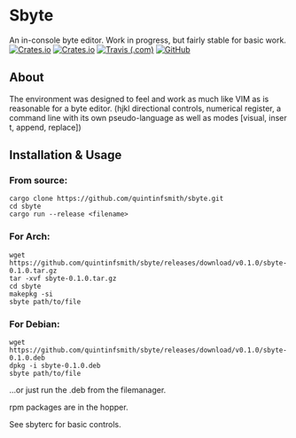 # Sbyte
An in-console byte editor. Work in progress, but fairly stable for basic work.<br/>
[![Crates.io](https://img.shields.io/crates/v/sbyte?style=flat-square)](https://crates.io/crates/sbyte)
[![Crates.io](https://img.shields.io/crates/d/sbyte?style=flat-square)](https://crates.io/crates/sbyte)
[![Travis (.com)](https://img.shields.io/travis/com/quintinfsmith/sbyte?style=flat-square)](https://travis-ci.com/github/quintinfsmith/sbyte)
[![GitHub](https://img.shields.io/github/license/quintinfsmith/sbyte?style=flat-square)](https://github.com/quintinfsmith/sbyte/blob/master/LICENSE)



## About
The environment was designed to feel and work as much like VIM as is reasonable for a byte editor. 
(hjkl directional controls, numerical register, a command line with its own pseudo-language as well as modes [visual, inser
t, append, replace])

## Installation & Usage
### From source:
```
cargo clone https://github.com/quintinfsmith/sbyte.git
cd sbyte
cargo run --release <filename>
```

### For Arch:
```
wget https://github.com/quintinfsmith/sbyte/releases/download/v0.1.0/sbyte-0.1.0.tar.gz
tar -xvf sbyte-0.1.0.tar.gz
cd sbyte
makepkg -si
sbyte path/to/file
```

### For Debian:
```
wget https://github.com/quintinfsmith/sbyte/releases/download/v0.1.0/sbyte-0.1.0.deb
dpkg -i sbyte-0.1.0.deb
sbyte path/to/file
```
...or just run the .deb from the filemanager.

rpm packages are in the hopper.

See sbyterc for basic controls.
